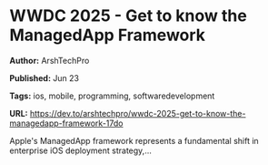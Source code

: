 # WWDC 2025 - Get to know the ManagedApp Framework

**Author:** ArshTechPro

**Published:** Jun 23

**Tags:** ios, mobile, programming, softwaredevelopment

**URL:** https://dev.to/arshtechpro/wwdc-2025-get-to-know-the-managedapp-framework-17do

Apple's ManagedApp framework represents a fundamental shift in enterprise iOS deployment strategy,...